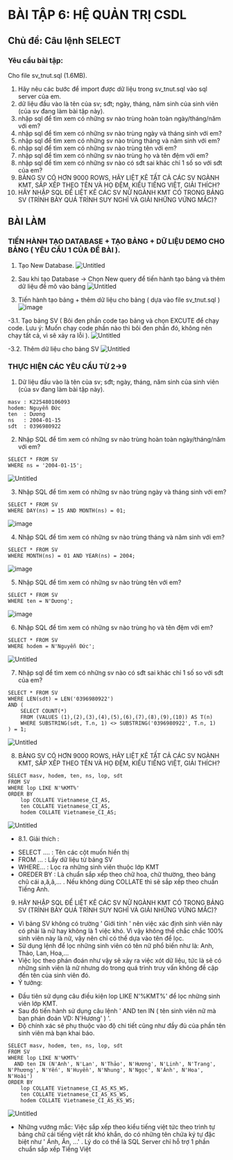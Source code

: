 # BÀI TẬP 6: HỆ QUẢN TRỊ CSDL
## Chủ đề: Câu lệnh SELECT
### Yêu cầu bài tập: 
Cho file sv_tnut.sql (1.6MB).
1. Hãy nêu các bước để import được dữ liệu trong sv_tnut.sql vào sql server của em. 
2. dữ liệu đầu vào là tên của sv; sđt; ngày, tháng, năm sinh của sinh viên (của sv đang làm bài tập này). 
3. nhập sql để tìm xem có những sv nào trùng hoàn toàn ngày/tháng/năm với em?
4. nhập sql để tìm xem có những sv nào trùng ngày và tháng sinh với em?
5. nhập sql để tìm xem có những sv nào trùng tháng và năm sinh với em?
6. nhập sql để tìm xem có những sv nào trùng tên với em?
7. nhập sql để tìm xem có những sv nào trùng họ và tên đệm với em?
8. nhập sql để tìm xem có những sv nào có sđt sai khác chỉ 1 số so với sđt của em?
9. BẢNG SV CÓ HƠN 9000 ROWS, HÃY LIỆT KÊ TẤT CẢ CÁC SV NGÀNH KMT, SẮP XẾP THEO TÊN VÀ HỌ ĐỆM, KIỂU TIẾNG  VIỆT, GIẢI THÍCH?
10. HÃY NHẬP SQL ĐỂ LIỆT KÊ CÁC SV NỮ NGÀNH KMT CÓ TRONG BẢNG SV (TRÌNH BÀY QUÁ TRÌNH SUY NGHĨ VÀ GIẢI NHỮNG VỨNG MẮC)?

## BÀI LÀM
### TIẾN HÀNH TẠO DATABASE + TẠO BẢNG + DỮ LIỆU DEMO CHO BẢNG ( YÊU CẦU 1 CỦA ĐỀ BÀI ).
1. Tạo New Database.
![Untitled](https://github.com/user-attachments/assets/da8c3c70-2a77-4ec8-8b83-2e1e5bbe86a0)

2. Sau khi tạo Database -> Chọn New query để tiến hành tạo bảng và thêm dữ liệu đề mô vào bảng
![Untitled](https://github.com/user-attachments/assets/eefbb20a-7cd9-47d7-b412-210564e4a402)

3. Tiến hành tạo bảng + thêm dữ liệu cho bảng ( dựa vào file sv_tnut.sql )
![image](https://github.com/user-attachments/assets/94cb69bc-25eb-4a74-a80e-3a13fc4c4d07)

-3.1. Tạo bảng SV ( Bôi đen phần code tạo bảng và chọn EXCUTE để chạy code. Lưu ý: Muốn chạy code phần nào thì bôi đen phần đó, không nên chạy tất cả, vì sẽ xảy ra lỗi ).
![Untitled](https://github.com/user-attachments/assets/3d8b576f-b285-4257-8352-7767372c679f)

-3.2. Thêm dữ liệu cho bảng SV
![Untitled](https://github.com/user-attachments/assets/fef4302b-3bd9-4942-8663-5550f7b99ef8)

### THỰC HIỆN CÁC YÊU CẦU TỪ 2->9 
1. Dữ liệu đầu vào là tên của sv; sđt; ngày, tháng, năm sinh của sinh viên (của sv đang làm bài tập này).
```
masv : K225480106093
hodem: Nguyễn Đức
ten  : Dương
ns   : 2004-01-15
sđt  : 0396980922
```

2. Nhập SQL để tìm xem có những sv nào trùng hoàn toàn ngày/tháng/năm với em?
```
SELECT * FROM SV
WHERE ns = '2004-01-15';
```
![Untitled](https://github.com/user-attachments/assets/2f55e06d-cc0b-4042-9b6e-4f538075d448)

3. Nhập SQL để tìm xem có những sv nào trùng ngày và tháng sinh với em?
```
SELECT * FROM SV
WHERE DAY(ns) = 15 AND MONTH(ns) = 01;
```
![image](https://github.com/user-attachments/assets/38e48f65-ad81-4723-9ac4-1f743c6b4281)

4. Nhập SQL để tìm xem có những sv nào trùng tháng và năm sinh với em?
```
SELECT * FROM SV
WHERE MONTH(ns) = 01 AND YEAR(ns) = 2004;
```
![image](https://github.com/user-attachments/assets/ff555cb7-b991-4a8c-bfb4-c53fe9471d74)

5. Nhập SQL để tìm xem có những sv nào trùng tên với em?
```
SELECT * FROM SV
WHERE ten = N'Dương';
```
![image](https://github.com/user-attachments/assets/d9271f2e-bf48-4ddf-94f5-ebe74d713243)

6. Nhập SQL để tìm xem có những sv nào trùng họ và tên đệm với em?
```
SELECT * FROM SV
WHERE hodem = N'Nguyễn Đức';
```
![Untitled](https://github.com/user-attachments/assets/f6351dd8-ef92-4a71-a79e-a48970a0ca0e)

7. Nhập sql để tìm xem có những sv nào có sđt sai khác chỉ 1 số so với sđt của em?
```
SELECT * FROM SV
WHERE LEN(sdt) = LEN('0396980922')
AND (
    SELECT COUNT(*) 
    FROM (VALUES (1),(2),(3),(4),(5),(6),(7),(8),(9),(10)) AS T(n)
    WHERE SUBSTRING(sdt, T.n, 1) <> SUBSTRING('0396980922', T.n, 1)
) = 1;
```
![Untitled](https://github.com/user-attachments/assets/ffea5731-dee3-4b48-bdd0-b494ebec40d9)

8. BẢNG SV CÓ HƠN 9000 ROWS, HÃY LIỆT KÊ TẤT CẢ CÁC SV NGÀNH KMT, SẮP XẾP THEO TÊN VÀ HỌ ĐỆM, KIỂU TIẾNG  VIỆT, GIẢI THÍCH?
```
SELECT masv, hodem, ten, ns, lop, sdt
FROM SV
WHERE lop LIKE N'%KMT%'
ORDER BY 
    lop COLLATE Vietnamese_CI_AS,
    ten COLLATE Vietnamese_CI_AS,
    hodem COLLATE Vietnamese_CI_AS;
```
![Untitled](https://github.com/user-attachments/assets/49af3877-6657-4499-a818-661c8ad84b29)

- 8.1. Giải thích :
+ SELECT .... : Tên các cột muốn hiển thị
+ FROM ...    : Lấy dữ liệu từ bảng SV
+ WHERE...    : Lọc ra những sinh viên thuộc lớp KMT
+ OREDER BY   : Là chuẩn sắp xếp theo chữ hoa, chữ thường, theo bảng chũ cái a,ă,â,... . Nếu không dùng COLLATE thì sẽ sắp xếp theo chuẩn Tiếng Anh.

9. HÃY NHẬP SQL ĐỂ LIỆT KÊ CÁC SV NỮ NGÀNH KMT CÓ TRONG BẢNG SV (TRÌNH BÀY QUÁ TRÌNH SUY NGHĨ VÀ GIẢI NHỮNG VỨNG MẮC)?
- Vì bảng SV không có trường ' Giới tính ' nên việc xác định sinh viên này có phải là nữ hay không là 1 việc khó. Vì vậy không thể chắc chắc 100% sinh viên này là nữ, vậy nên chỉ có thể dựa vào tên để lọc.
- Sử dụng lệnh để lọc những sinh viên có tên nữ phổ biến như là: Anh, Thảo, Lan, Hoa,...
- Việc lọc theo phán đoán như vậy sẽ xảy ra việc xót dữ liệu, tức là sẽ có những sinh viên là nữ nhưng do trong quá trình truy vấn không đề cập đến tên của sinh viên đó.
- Ý tưởng:
+ Đầu tiên sử dụng câu điều kiện lop LIKE N'%KMT%' để lọc những sinh viên lớp KMT.
+ Sau đó tiến hành sử dụng câu lệnh ' AND ten IN ( tên sinh viên nữ mà bạn phán đoán VD: N'Hương' ) '.
+ Độ chính xác sẽ phụ thuộc vào độ chi tiết cũng như đầy đủ của phần tên sinh viên mà bạn khai báo.
```
SELECT masv, hodem, ten, ns, lop, sdt
FROM SV
WHERE lop LIKE N'%KMT%'
  AND ten IN (N'Anh', N'Lan', N'Thảo', N'Hương', N'Linh', N'Trang', N'Phương', N'Yến', N'Huyền', N'Nhung', N'Ngọc', N'Ánh', N'Hoa', N'Hoài')
ORDER BY 
    lop COLLATE Vietnamese_CI_AS_KS_WS,
    ten COLLATE Vietnamese_CI_AS_KS_WS,
    hodem COLLATE Vietnamese_CI_AS_KS_WS;
```
![Untitled](https://github.com/user-attachments/assets/29d462fb-3c27-4d67-aa8f-e24a9ab56e0a)

- Những vướng mắc: Việc sắp xếp theo kiểu tiếng việt tức theo trình tự bảng chữ cái tiếng việt rất khó khắn, do có những tên chứa ký tự đặc biệt như ' Ánh, Ân, ...' . Lý do có thể là SQL Server chỉ hỗ trợ 1 phần chuẩn sắp xếp Tiếng Việt
